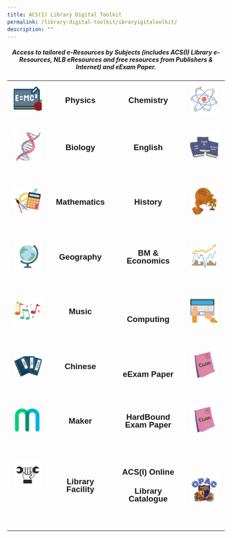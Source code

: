 ```yaml
---
title: ACS(I) Library Digital Toolkit
permalink: /library-digital-toolkit/ibraryigitaloolkit/
description: ""
---
```

<H5 style="text-align: center;"><strong>Access to tailored e-Resources by Subjects (includes ACS(I) Library e-Resources, NLB eResources and free resources from Publishers &amp; Internet) and eExam Paper.</strong></H5>

<table style="box-sizing: border-box; border-collapse: collapse; min-width: 500px; color: #000000; font-family: Arial, sans-serif; font-size: 16px; font-style: normal; font-variant-ligatures: normal; font-variant-caps: normal; font-weight: 400; letter-spacing: normal; orphans: 2; text-align: start; text-transform: none; white-space: normal; widows: 2; word-spacing: 0px; -webkit-text-stroke-width: 0px; text-decoration-thickness: initial; text-decoration-style: initial; text-decoration-color: initial; width: 100%;">
<tbody style="box-sizing: border-box; margin-top: 0px;">
<tr style="box-sizing: border-box; margin-top: 0px;">
<td style="box-sizing: border-box; border-collapse: collapse; padding: 10px 15px; line-height: 18px; text-align: center;"><a style="box-sizing: border-box; background-color: transparent; font-size: 1em; font-family: Arial, sans-serif !important; text-decoration: none; margin-top: 0px;" href="https://www.acsindep.moe.edu.sg/acsi-eresources/physics-sa/"><img class="alignnone wp-image-20461 size-thumbnail" style="box-sizing: border-box; border-style: none; max-width: 100%; height: auto; margin: 0px 20px 20px 0px;" src="/images/Library Digital Toolkit/Physics-150x150.jpg" alt="" width="150" height="150" /></a></td>
<td style="box-sizing: border-box; border-collapse: collapse; padding: 10px 15px; line-height: 18px; text-align: center;">
<h3 style="box-sizing: border-box; font-family: Arial, sans-serif; margin-top: 0px;"><a style="box-sizing: border-box; background-color: transparent; font-size: 1em; font-family: Arial, sans-serif !important; text-decoration: none; margin-top: 0px;" href="https://www.acsindep.moe.edu.sg/acsi-eresources/physics-sa/" rel="noopener noreferrer">Physics</a></h3>
</td>
<td style="box-sizing: border-box; border-collapse: collapse; padding: 10px 15px; line-height: 18px; text-align: center;">
<h3 style="box-sizing: border-box; font-family: Arial, sans-serif; margin-top: 0px;"><a style="box-sizing: border-box; background-color: transparent; font-size: 1em; font-family: Arial, sans-serif !important; text-decoration: none; margin-top: 0px;" href="https://www.acsindep.moe.edu.sg/acsi-eresources/chemistry-edatabase-ejournal/" rel="noopener noreferrer">Chemistry</a></h3>
</td>
<td style="box-sizing: border-box; border-collapse: collapse; padding: 10px 15px; line-height: 18px; text-align: center;"><a style="box-sizing: border-box; background-color: transparent; font-size: 1em; font-family: Arial, sans-serif !important; text-decoration: none; margin-top: 0px;" href="https://www.acsindep.moe.edu.sg/acsi-eresources/chemistry-edatabase-ejournal/"><img class="alignnone wp-image-20451 size-thumbnail" style="box-sizing: border-box; border-style: none; max-width: 100%; height: auto; margin: 0px 20px 20px 0px;" src="/images/Library Digital Toolkit/Chemistry-150x150.jpg" alt="" width="150" height="150" /></a></td>
</tr>
<tr style="box-sizing: border-box;">
<td style="box-sizing: border-box; border-collapse: collapse; padding: 10px 15px; line-height: 18px; text-align: center;">
<h3 style="box-sizing: border-box; font-family: Arial, sans-serif; margin-top: 0px;"><a style="box-sizing: border-box; background-color: transparent; font-size: 1em; font-family: Arial, sans-serif !important; text-decoration: none; margin-top: 0px;" href="https://www.acsindep.moe.edu.sg/acsi-eresources/biology-edatabase-ejournal/"><img class="alignnone wp-image-20449 size-thumbnail" style="box-sizing: border-box; border-style: none; max-width: 100%; height: auto; margin: 0px 20px 20px 0px;" src="/images/Library Digital Toolkit/Biology-150x150.jpg" alt="" width="150" height="150" /></a></h3>
</td>
<td style="box-sizing: border-box; border-collapse: collapse; padding: 10px 15px; line-height: 18px; text-align: center;">
<h3 style="box-sizing: border-box; font-family: Arial, sans-serif; margin-top: 0px;"><a style="box-sizing: border-box; background-color: transparent; font-size: 1em; font-family: Arial, sans-serif !important; text-decoration: none; margin-top: 0px;" href="https://www.acsindep.moe.edu.sg/acsi-eresources/biology-edatabase-ejournal/" rel="noopener noreferrer">Biology</a></h3>
&nbsp;</td>
<td style="box-sizing: border-box; border-collapse: collapse; padding: 10px 15px; line-height: 18px; text-align: center;">
<h3 style="box-sizing: border-box; font-family: Arial, sans-serif; margin-top: 0px;"><a style="box-sizing: border-box; background-color: transparent; font-size: 1em; font-family: Arial, sans-serif !important; text-decoration: none; margin-top: 0px;" href="https://www.acsindep.moe.edu.sg/acsi-eresources/english-edatabase-ejournal/" rel="noopener noreferrer">English</a></h3>
&nbsp;</td>
<td style="box-sizing: border-box; border-collapse: collapse; padding: 10px 15px; line-height: 18px; text-align: center;">
<h3 style="box-sizing: border-box; font-family: Arial, sans-serif; margin-top: 0px;"><a style="box-sizing: border-box; background-color: transparent; font-size: 1em; font-family: Arial, sans-serif !important; text-decoration: none; margin-top: 0px;" href="https://www.acsindep.moe.edu.sg/acsi-eresources/english-edatabase-ejournal/"><img class="alignnone wp-image-20455 size-thumbnail" style="box-sizing: border-box; border-style: none; max-width: 100%; height: auto; margin: 0px 20px 20px 0px;" src="/images/Library Digital Toolkit/English-150x150.jpg" alt="" width="150" height="150" /></a></h3>
</td>
</tr>
<tr style="box-sizing: border-box;">
<td style="box-sizing: border-box; border-collapse: collapse; padding: 10px 15px; line-height: 18px; text-align: center;">
<h3 style="box-sizing: border-box; font-family: Arial, sans-serif; margin-top: 0px;"><a style="box-sizing: border-box; background-color: transparent; font-size: 1em; font-family: Arial, sans-serif !important; text-decoration: none; margin-top: 0px;" href="https://www.acsindep.moe.edu.sg/acsi-eresources/mathematics-edatabase-ejournal/"><img class="alignnone wp-image-20458 size-thumbnail" style="box-sizing: border-box; border-style: none; max-width: 100%; height: auto; margin: 0px 20px 20px 0px;" src="/images/Library Digital Toolkit/Mathematics-150x150.jpg" alt="" width="150" height="150" /></a></h3>
</td>
<td style="box-sizing: border-box; border-collapse: collapse; padding: 10px 15px; line-height: 18px; text-align: center;">
<h3 style="box-sizing: border-box; font-family: Arial, sans-serif; margin-top: 0px;"><a style="box-sizing: border-box; background-color: transparent; font-size: 1em; font-family: Arial, sans-serif !important; text-decoration: none; margin-top: 0px;" href="https://www.acsindep.moe.edu.sg/acsi-eresources/mathematics-edatabase-ejournal/" rel="noopener noreferrer">Mathematics</a></h3>
&nbsp;</td>
<td style="box-sizing: border-box; border-collapse: collapse; padding: 10px 15px; line-height: 18px; text-align: center;">
<h3 style="box-sizing: border-box; font-family: Arial, sans-serif; margin-top: 0px;"><a style="box-sizing: border-box; background-color: transparent; font-size: 1em; font-family: Arial, sans-serif !important; text-decoration: none; margin-top: 0px;" href="https://www.acsindep.moe.edu.sg/acsi-eresources/history-edatabase-ejournal/" rel="noopener noreferrer">History</a></h3>
&nbsp;</td>
<td style="box-sizing: border-box; border-collapse: collapse; padding: 10px 15px; line-height: 18px; text-align: center;">
<h3 style="box-sizing: border-box; font-family: Arial, sans-serif; margin-top: 0px;"><a style="box-sizing: border-box; background-color: transparent; font-size: 1em; font-family: Arial, sans-serif !important; text-decoration: none; margin-top: 0px;" href="https://www.acsindep.moe.edu.sg/acsi-eresources/history-edatabase-ejournal/"><img class="alignnone wp-image-20457 size-thumbnail" style="box-sizing: border-box; border-style: none; max-width: 100%; height: auto; margin: 0px 20px 20px 0px;" src="/images/Library Digital Toolkit/History-150x150.jpg" alt="" width="150" height="150" /></a></h3>
</td>
</tr>
<tr style="box-sizing: border-box;">
<td style="box-sizing: border-box; border-collapse: collapse; padding: 10px 15px; line-height: 18px; text-align: center;">
<h3 style="box-sizing: border-box; font-family: Arial, sans-serif; margin-top: 0px;"><a style="box-sizing: border-box; background-color: transparent; font-size: 1em; font-family: Arial, sans-serif !important; text-decoration: none; margin-top: 0px;" href="https://www.acsindep.moe.edu.sg/acsi-eresources/geography-edatabase-ejournal/"><img class="alignnone wp-image-20456 size-thumbnail" style="box-sizing: border-box; border-style: none; max-width: 100%; height: auto; margin: 0px 20px 20px 0px;" src="/images/Library Digital Toolkit/Geography-150x150.jpg" alt="" width="150" height="150" /></a></h3>
</td>
<td style="box-sizing: border-box; border-collapse: collapse; padding: 10px 15px; line-height: 18px; text-align: center;">
<h3 style="box-sizing: border-box; font-family: Arial, sans-serif; margin-top: 0px;"><a style="box-sizing: border-box; background-color: transparent; font-size: 1em; font-family: Arial, sans-serif !important; text-decoration: none; margin-top: 0px;" href="https://www.acsindep.moe.edu.sg/acsi-eresources/geography-edatabase-ejournal/" rel="noopener noreferrer">Geography</a></h3>
&nbsp;</td>
<td style="box-sizing: border-box; border-collapse: collapse; padding: 10px 15px; line-height: 18px; text-align: center;">
<h3 style="box-sizing: border-box; font-family: Arial, sans-serif; margin-top: 0px;"><a style="box-sizing: border-box; background-color: transparent; font-size: 1em; font-family: Arial, sans-serif !important; text-decoration: none; margin-top: 0px;" href="https://www.acsindep.moe.edu.sg/acsi-eresources/business-and-management-edatabase-ejournal/" rel="noopener noreferrer">BM &amp; Economics</a></h3>
&nbsp;</td>
<td style="box-sizing: border-box; border-collapse: collapse; padding: 10px 15px; line-height: 18px; text-align: center;">
<h3 style="box-sizing: border-box; font-family: Arial, sans-serif; margin-top: 0px;"><a style="box-sizing: border-box; background-color: transparent; font-size: 1em; font-family: Arial, sans-serif !important; text-decoration: none; margin-top: 0px;" href="https://www.acsindep.moe.edu.sg/acsi-eresources/business-and-management-edatabase-ejournal/"><img class="alignnone wp-image-20450 size-thumbnail" style="box-sizing: border-box; border-style: none; max-width: 100%; height: auto; margin: 0px 20px 20px 0px;" src="/images/Library Digital Toolkit/BM-and-Economics-150x150.jpg" alt="" width="150" height="150" /></a></h3>
</td>
</tr>
<tr style="box-sizing: border-box;">
<td style="box-sizing: border-box; border-collapse: collapse; padding: 10px 15px; line-height: 18px; text-align: center;">
<h3 style="box-sizing: border-box; font-family: Arial, sans-serif; margin-top: 0px;"><a style="box-sizing: border-box; background-color: transparent; font-size: 1em; font-family: Arial, sans-serif !important; text-decoration: none; margin-top: 0px;" href="https://www.acsindep.moe.edu.sg/acsi-eresources/music-edatabase-ejournal/"><img class="alignnone wp-image-20459 size-thumbnail" style="box-sizing: border-box; border-style: none; max-width: 100%; height: auto; margin: 0px 20px 20px 0px;" src="/images/Library Digital Toolkit/Music-150x150.jpg" alt="" width="150" height="150" /></a></h3>
</td>
<td style="box-sizing: border-box; border-collapse: collapse; padding: 10px 15px; line-height: 18px; text-align: center;">
<h3 style="box-sizing: border-box; font-family: Arial, sans-serif; margin-top: 0px;"><a style="box-sizing: border-box; background-color: transparent; font-size: 1em; font-family: Arial, sans-serif !important; text-decoration: none; margin-top: 0px;" href="https://www.acsindep.moe.edu.sg/acsi-eresources/music-edatabase-ejournal/" rel="noopener noreferrer">Music</a></h3>
&nbsp;</td>
<td style="box-sizing: border-box; border-collapse: collapse; padding: 10px 15px; line-height: 18px; text-align: center;">&nbsp;
<h3 style="box-sizing: border-box; font-family: Arial, sans-serif; margin-top: 0px;"><a style="box-sizing: border-box; background-color: transparent; font-size: 1em; font-family: Arial, sans-serif !important; text-decoration: none; margin-top: 0px;" href="https://www.acsindep.moe.edu.sg/acsi-eresources/computing-edatabase-ejournal/" rel="noopener noreferrer">Computing</a></h3>
</td>
<td style="box-sizing: border-box; border-collapse: collapse; padding: 10px 15px; line-height: 18px; text-align: center;">
<h3 style="box-sizing: border-box; font-family: Arial, sans-serif; margin-top: 0px;"><a style="box-sizing: border-box; background-color: transparent; font-size: 1em; font-family: Arial, sans-serif !important; text-decoration: none; margin-top: 0px;" href="https://www.acsindep.moe.edu.sg/acsi-eresources/computing-edatabase-ejournal/"><img class="alignnone wp-image-20453 size-thumbnail" style="box-sizing: border-box; border-style: none; max-width: 100%; height: auto; margin: 0px 20px 20px 0px;" src="/images/Library Digital Toolkit/Computing-150x150.jpg" alt="" width="150" height="150" /></a></h3>
</td>
</tr>
<tr style="box-sizing: border-box;">
<td style="box-sizing: border-box; border-collapse: collapse; padding: 10px 15px; line-height: 18px; text-align: center;">
<h3 style="box-sizing: border-box; font-family: Arial, sans-serif; margin-top: 0px;"><a style="box-sizing: border-box; background-color: transparent; font-size: 1em; font-family: Arial, sans-serif !important; text-decoration: none; margin-top: 0px;" href="https://www.acsindep.moe.edu.sg/acsi-eresources/chinese-edatabase-ejournal/"><img class="alignnone wp-image-20452 size-thumbnail" style="box-sizing: border-box; border-style: none; max-width: 100%; height: auto; margin: 0px 20px 20px 0px;" src="/images/Library Digital Toolkit/Chinese-150x150.jpg" alt="" width="150" height="150" /></a></h3>
</td>
<td style="box-sizing: border-box; border-collapse: collapse; padding: 10px 15px; line-height: 18px; text-align: center;">
<h3 style="box-sizing: border-box; font-family: Arial, sans-serif; margin-top: 0px;"><a style="box-sizing: border-box; background-color: transparent; font-size: 1em; font-family: Arial, sans-serif !important; text-decoration: none; margin-top: 0px;" href="https://www.acsindep.moe.edu.sg/acsi-eresources/chinese-edatabase-ejournal/">Chinese</a></h3>
&nbsp;</td>
<td style="box-sizing: border-box; border-collapse: collapse; padding: 10px 15px; line-height: 18px; text-align: center;">&nbsp;
<h3 style="box-sizing: border-box; font-family: Arial, sans-serif; margin-top: 0px;"><a style="box-sizing: border-box; background-color: transparent; font-size: 1em; font-family: Arial, sans-serif !important; text-decoration: none; margin-top: 0px;" href="https://www.acsindep.moe.edu.sg/acsi-eresources/year-4-eexam-paper/">eExam Paper</a></h3>
</td>
<td style="box-sizing: border-box; border-collapse: collapse; padding: 10px 15px; line-height: 18px; text-align: center;">
<h3 style="box-sizing: border-box; font-family: Arial, sans-serif; margin-top: 0px;"><a style="box-sizing: border-box; background-color: transparent; font-size: 1em; font-family: Arial, sans-serif !important; text-decoration: none; margin-top: 0px;" href="https://www.acsindep.moe.edu.sg/acsi-eresources/year-4-eexam-paper/"><img class="alignnone wp-image-20454 size-thumbnail" style="box-sizing: border-box; border-style: none; max-width: 100%; height: auto; margin: 0px 20px 20px 0px;" src="/images/Library Digital Toolkit/eExam-paper-150x150.jpg" alt="" width="150" height="150" /></a></h3>
</td>
</tr>
<tr style="box-sizing: border-box;">
<td style="box-sizing: border-box; border-collapse: collapse; padding: 10px 15px; line-height: 18px; text-align: center;">
<h3 style="box-sizing: border-box; font-family: Arial, sans-serif; margin-top: 0px;"><a style="box-sizing: border-box; background-color: transparent; font-size: 1em; font-family: Arial, sans-serif !important; text-decoration: none; margin-top: 0px;" href="https://www.acsindep.moe.edu.sg/acsi-eresources/maker-open-source-resources-limited-time/"><img class="alignnone wp-image-20448 size-thumbnail" style="box-sizing: border-box; border-style: none; max-width: 100%; height: auto; margin: 0px 20px 20px 0px;" src="/images/Library Digital Toolkit/Maker-150x150.jpg" alt="" width="150" height="150" /></a></h3>
</td>
<td style="box-sizing: border-box; border-collapse: collapse; padding: 10px 15px; line-height: 18px; text-align: center;">
<h3 style="box-sizing: border-box; font-family: Arial, sans-serif; margin-top: 0px;"><a style="box-sizing: border-box; background-color: transparent; font-size: 1em; font-family: Arial, sans-serif !important; text-decoration: none; margin-top: 0px;" href="https://www.acsindep.moe.edu.sg/acsi-eresources/maker-open-source-resources-limited-time/" target="_blank" rel="noopener noreferrer"><strong style="box-sizing: border-box; font-weight: bolder; margin-top: 0px;">Maker</strong></a></h3>
&nbsp;</td>
<td style="box-sizing: border-box; border-collapse: collapse; padding: 10px 15px; line-height: 18px; text-align: center;">
<h3 style="box-sizing: border-box; font-family: Arial, sans-serif; margin-top: 0px;"><a style="box-sizing: border-box; background-color: transparent; font-size: 1em; font-family: Arial, sans-serif !important; text-decoration: none; margin-top: 0px;" href="https://www.acsindep.moe.edu.sg/acsi-eresources/hardbound-exam-paper/">HardBound Exam Paper</a></h3>
&nbsp;</td>
<td style="box-sizing: border-box; border-collapse: collapse; padding: 10px 15px; line-height: 18px; text-align: center;">
<h3 style="box-sizing: border-box; font-family: Arial, sans-serif; margin-top: 0px;"><a style="box-sizing: border-box; background-color: transparent; font-size: 1em; font-family: Arial, sans-serif !important; text-decoration: none; margin-top: 0px;" href="https://www.acsindep.moe.edu.sg/acsi-eresources/hardbound-exam-paper/"><img class="alignnone wp-image-20454 size-thumbnail" style="box-sizing: border-box; border-style: none; max-width: 100%; height: auto; margin: 0px 20px 20px 0px;" src="/images/Library Digital Toolkit/eExam-paper-150x150.jpg" alt="" width="150" height="150" /></a></h3>
</td>
</tr>
<tr style="box-sizing: border-box;">
<td style="box-sizing: border-box; border-collapse: collapse; padding: 10px 15px; line-height: 18px; text-align: center;">
<h3 style="box-sizing: border-box; font-family: Arial, sans-serif; margin-top: 0px;"><a style="box-sizing: border-box; background-color: transparent; font-size: 1em; font-family: Arial, sans-serif !important; text-decoration: none; margin-top: 0px;" href="https://www.acsindep.moe.edu.sg/acsi-eresources/library-facility/" target="_blank" rel="noopener noreferrer"><img class="alignnone wp-image-21133 size-thumbnail" style="box-sizing: border-box; border-style: none; max-width: 100%; height: auto; margin: 0px 20px 20px 0px;" src="/images/Library Digital Toolkit/Library-Facility-150x150.jpg" alt="" width="150" height="150" /></a></h3>
<h3 style="box-sizing: border-box; font-family: Arial, sans-serif;">&nbsp;</h3>
</td>
<td style="box-sizing: border-box; border-collapse: collapse; padding: 10px 15px; line-height: 18px; text-align: center;">
<h3 style="box-sizing: border-box; font-family: Arial, sans-serif; margin-top: 0px;"><strong style="box-sizing: border-box; font-weight: bolder; margin-top: 0px;"><a style="box-sizing: border-box; background-color: transparent; font-size: 1em; font-family: Arial, sans-serif !important; text-decoration: none; margin-top: 0px;" href="https://www.acsindep.moe.edu.sg/acsi-eresources/library-facility/" target="_blank" rel="noopener noreferrer">Library Facility</a></strong></h3>
&nbsp;</td>
<td style="box-sizing: border-box; border-collapse: collapse; padding: 10px 15px; line-height: 18px; text-align: center;">
<h3 style="box-sizing: border-box; font-family: Arial, sans-serif; margin-top: 0px;"><a style="box-sizing: border-box; background-color: transparent; font-size: 1em; font-family: Arial, sans-serif !important; text-decoration: none; margin-top: 0px;" href="https://schoolibrary.moe.edu.sg/anglochineseindependent/cgi-bin/spydus.exe/MSGTRN/WPAC/HOME"><strong style="box-sizing: border-box; font-weight: bolder; margin-top: 0px;">ACS(I) Online</strong></a></h3>
<h3 style="box-sizing: border-box; font-family: Arial, sans-serif;"><a style="box-sizing: border-box; background-color: transparent; font-size: 1em; font-family: Arial, sans-serif !important; text-decoration: none; margin-top: 0px;" href="https://schoolibrary.moe.edu.sg/anglochineseindependent/cgi-bin/spydus.exe/MSGTRN/WPAC/HOME"><strong style="box-sizing: border-box; font-weight: bolder; margin-top: 0px;">Library Catalogue</strong></a></h3>
&nbsp;</td>
<td style="box-sizing: border-box; border-collapse: collapse; padding: 10px 15px; line-height: 18px; text-align: center;">
<h3 style="box-sizing: border-box; font-family: Arial, sans-serif;"><a style="box-sizing: border-box; background-color: transparent; font-size: 1em; font-family: Arial, sans-serif !important; text-decoration: none; margin-top: 0px;" href="https://schoolibrary.moe.edu.sg/anglochineseindependent/cgi-bin/spydus.exe/MSGTRN/WPAC/HOME"><img class="alignnone wp-image-20460 size-thumbnail" style="box-sizing: border-box; border-style: none; max-width: 100%; height: auto; margin: 0px 20px 20px 0px;" src="/images/Library Digital Toolkit/OPAC-150x150.jpg" alt="" width="150" height="150" /></a></h3>
</td>
</tr>
</tbody>
</table>
<p>&nbsp;</p>